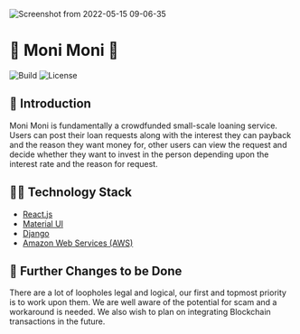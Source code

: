 ![Screenshot from 2022-05-15 09-06-35](https://user-images.githubusercontent.com/90337323/168456070-a0d9faec-b2ef-46b4-987d-8c3d1b640781.png)

# 🤑 Moni Moni 🤑

![Build](https://github.com/amal-thundiyil/moni-moni/actions/workflows/actions.yml/badge.svg)
![License](https://img.shields.io/github/license/Naereen/StrapDown.js.svg)

## 📌 Introduction

Moni Moni is fundamentally a crowdfunded small-scale loaning service. Users can post their loan requests along with the interest they can payback and the reason they want money for, other users can view the request and decide whether they want to invest in the person depending upon the interest rate and the reason for request.

## 👨‍💻️ Technology Stack

- [React.js](https://github.com/facebook/react)
- [Material UI](https://github.com/mui/material-ui)
- [Django](https://github.com/django/django)
- [Amazon Web Services (AWS)](https://github.com/aws)

## 📝 Further Changes to be Done

There are a lot of loopholes legal and logical, our first and topmost priority is to work upon them. We are well aware of the potential for scam and a workaround is needed. We also wish to plan on integrating Blockchain transactions in the future.
